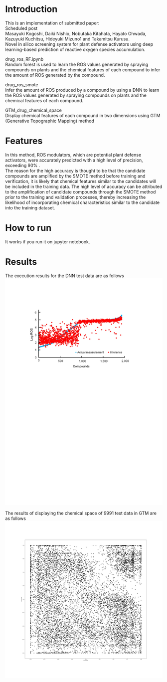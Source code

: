 # Introduction

This is an implementation of submitted paper:  
Scheduled post  
Masayuki Kogoshi, Daiki Nishio, Nobutaka Kitahata, Hayato Ohwada, Kazuyuki Kuchitsu, Hideyuki Mizuno1 and Takamitsu Kurusu.  
Novel in silico screening system for plant defense activators using deep learning-based prediction of reactive oxygen species accumulation.  

drug_ros_RF.ipynb  
Random forest is used to learn the ROS values generated by spraying compounds on plants and the chemical features of each compound to infer the amount of ROS generated by the compound.

drug_ros_smote  
Infer the amount of ROS produced by a compound by using a DNN to learn the ROS values generated by spraying compounds on plants and the chemical features of each compound.

GTM_drug_chemical_space  
Display chemical features of each compound in two dimensions using GTM (Generative Topographic Mapping) method


# Features

In this method, ROS modulators, which are potential plant defense activators, were accurately predicted with a high level of precision, exceeding 90% .  
The reason for the high accuracy is thought to be that the candidate compounds are amplified by the SMOTE method before training and verification, it is likely that chemical features similar to the candidates will be included in the training data. The high level of  accuracy can be attributed to the amplification of candidate compounds through the SMOTE method prior to the training and validation processes, thereby increasing the likelihood of incorporating chemical characteristics similar to the candidate into the training dataset. 

# How to run
It works if you run it on jupyter notebook.

# Results
The execution results for the DNN test data are as follows  
![](https://github.com/ma1206ko/in_silico_screening/blob/main/img/DNN.jpg)  

The results of displaying the chemical space of 9991 test data in GTM are as follows  
![](https://github.com/ma1206ko/in_silico_screening/blob/main/img/GTM_chemical_space.jpg)
